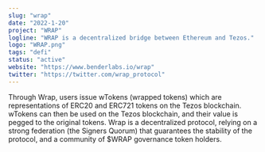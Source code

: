 ```yaml
---
slug: "wrap"
date: "2022-1-20"
project: "WRAP"
logline: "WRAP is a decentralized bridge between Ethereum and Tezos."
logo: "WRAP.png"
tags: "defi"
status: "active"
website: "https://www.benderlabs.io/wrap"
twitter: "https://twitter.com/wrap_protocol"
---
```


Through Wrap, users issue wTokens (wrapped tokens) which are representations of ERC20 and ERC721 tokens on the Tezos blockchain. wTokens can then be used on the Tezos blockchain, and their value is pegged to the original tokens. Wrap is a decentralized protocol, relying on a strong federation (the Signers Quorum) that guarantees the stability of the protocol, and a community of $WRAP governance token holders.